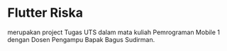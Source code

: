 # Flutter Riska

merupakan project Tugas UTS dalam mata kuliah Pemrograman Mobile 1
dengan Dosen Pengampu Bapak Bagus Sudirman.
